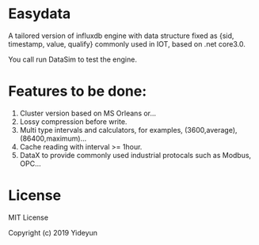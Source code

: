 # Easydata
A tailored version of influxdb engine with data structure fixed as {sid, timestamp, value, qualify} commonly used in IOT, based on .net core3.0.

You call run DataSim to test the engine.

# Features to be done:
1. Cluster version based on MS Orleans or...
2. Lossy compression before write.
3. Multi type intervals and calculators, for examples, (3600,average), (86400,maximum)...
4. Cache reading with interval >= 1hour.
5. DataX to provide commonly used industrial protocals such as Modbus, OPC...

# License
MIT License

Copyright (c) 2019 Yideyun
